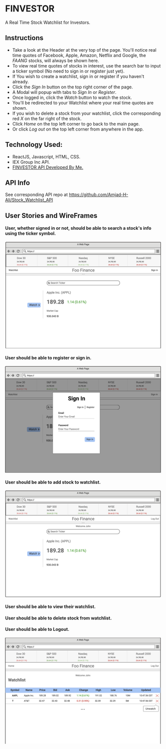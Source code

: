 # FINVESTOR

A Real Time Stock Watchlist for Investors.

## Instructions

  * Take a look at the Header at the very top of the page. You'll notice real time quotes of Facebook, Apple, Amazon, Netflix and Google, the _FAANG_ stocks, will always be shown here.
  * To view real time quotes of stocks in interest, use the search bar to input a ticker symbol (No need to sign in or register just yet).
  * If You wish to create a watchlist, sign in or register if you haven't already.
  * Click the _Sign In_ button on the top right corner of the page.
  * A Modal will popup with tabs to _Sign In_ or _Register_.
  * Once logged in, click the _Watch_ button to watch the stock.
  * You'll be redirected to your Watchlist where your real time quotes are shown.
  * If you wish to delete a stock from your watchlist, click the corresponding red _X_ on the far right of the stock.
  * Click _Home_ on the top left corner to go back to the main page.
  * Or click _Log out_ on the top left corner from anywhere in the app.

## Technology Used:
  
  * ReactJS, Javascript, HTML, CSS.
  * IEX Group Inc API.
  * [FINVESTOR API Developed By Me.](https://github.com/Amjad-H-Ali/Stock_Watchlist_API)
  
## API Info

See corresponding API repo at https://github.com/Amjad-H-Ali/Stock_Watchlist_API

## User Stories and WireFrames

#### User, whether signed in or not, should be able to search a stock's info using the ticker symbol.

![alt homepage](image/homepage.png)

#### User should be able to register or sign in.

![alt homepage](image/signin-signup.png)

#### User should be able to add stock to watchlist.

![alt homepage](image/loggedin.png)

#### User should be able to view their watchlist.

#### User should be able to delete stock from watchlist.

#### User should be able to Logout.

![alt homepage](image/watchlist.png)
